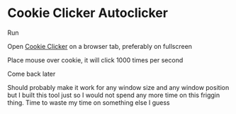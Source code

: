 # Cookie Clicker Autoclicker

Run

Open [Cookie Clicker](http://orteil.dashnet.org/cookieclicker/) on a browser tab, preferably on fullscreen

Place mouse over cookie, it will click 1000 times per second

Come back later


Should probably make it work for any window size 
and any window position but I built this tool just
so I would not spend any more time on this friggin thing.
Time to waste my time on something else I guess
